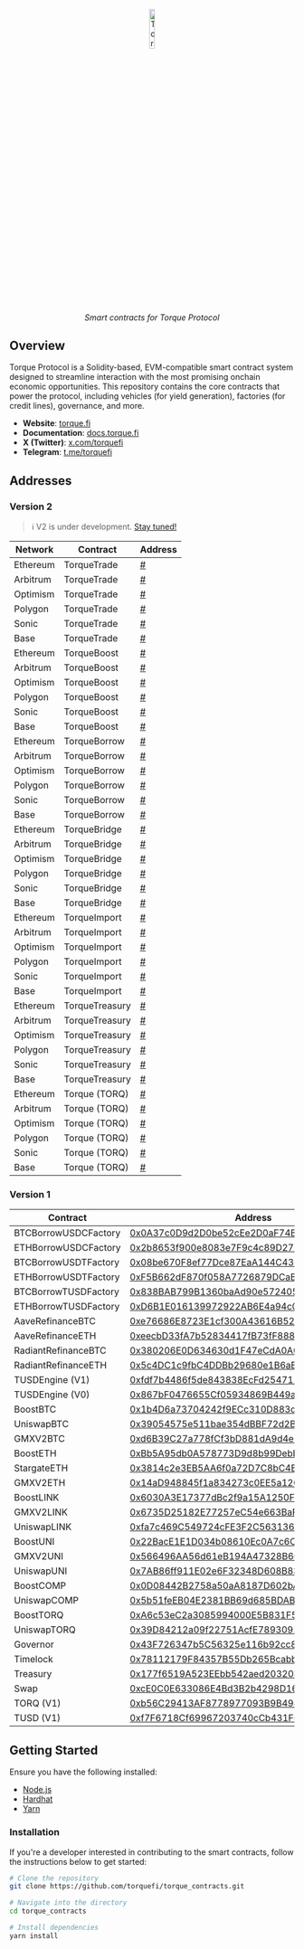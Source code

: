 <p align="center">
  <img src="https://cdn.prod.website-files.com/6556f6be06fc2abb8a8da998/665ce0e7788b3d8fe85d1fed_torque-square%20copy%202.png" alt="Torque Logo" width="13.4%">
</p>
<p align="center">
  <i align="center">Smart contracts for Torque Protocol</i>
</p>

## Overview

Torque Protocol is a Solidity-based, EVM-compatible smart contract system designed to streamline interaction with the most promising onchain economic opportunities. This repository contains the core contracts that power the protocol, including vehicles (for yield generation), factories (for credit lines), governance, and more.

- **Website**: [torque.fi](https://torque.fi)
- **Documentation**: [docs.torque.fi](https://docs.torque.fi)
- **X (Twitter)**: [x.com/torquefi](https://x.com/torquefi)
- **Telegram**: [t.me/torquefi](https://t.me/torquefi)

## Addresses

### Version 2

> :information_source: V2 is under development. [Stay tuned!](https://x.com/torquefi)

| Network       | Contract            | Address                                        |
| ------------- | ------------------- | ---------------------------------------------- |
| Ethereum      | TorqueTrade         | [#](https://etherscan.io/address/#)            |
| Arbitrum      | TorqueTrade         | [#](https://arbiscan.io/address/#)             |
| Optimism      | TorqueTrade         | [#](https://optimistic.etherscan.io/address/#) |
| Polygon       | TorqueTrade         | [#](https://polygonscan.com/address/#)          |
| Sonic         | TorqueTrade         | [#](https://sonicscan.io/address/#)            |
| Base          | TorqueTrade         | [#](https://basescan.io/address/#)             |
| Ethereum      | TorqueBoost         | [#](https://etherscan.io/address/#)            |
| Arbitrum      | TorqueBoost         | [#](https://arbiscan.io/address/#)             |
| Optimism      | TorqueBoost         | [#](https://optimistic.etherscan.io/address/#) |
| Polygon       | TorqueBoost         | [#](https://polygonscan.com/address/#)          |
| Sonic         | TorqueBoost         | [#](https://sonicscan.io/address/#)            |
| Base          | TorqueBoost         | [#](https://basescan.io/address/#)             |
| Ethereum      | TorqueBorrow        | [#](https://etherscan.io/address/#)            |
| Arbitrum      | TorqueBorrow        | [#](https://arbiscan.io/address/#)             |
| Optimism      | TorqueBorrow        | [#](https://optimistic.etherscan.io/address/#) |
| Polygon       | TorqueBorrow        | [#](https://polygonscan.com/address/#)          |
| Sonic         | TorqueBorrow        | [#](https://sonicscan.io/address/#)            |
| Base          | TorqueBorrow        | [#](https://basescan.io/address/#)             |
| Ethereum      | TorqueBridge        | [#](https://etherscan.io/address/#)            |
| Arbitrum      | TorqueBridge        | [#](https://arbiscan.io/address/#)             |
| Optimism      | TorqueBridge        | [#](https://optimistic.etherscan.io/address/#) |
| Polygon       | TorqueBridge        | [#](https://polygonscan.com/address/#)          |
| Sonic         | TorqueBridge        | [#](https://sonicscan.io/address/#)            |
| Base          | TorqueBridge        | [#](https://basescan.io/address/#)             |
| Ethereum      | TorqueImport        | [#](https://etherscan.io/address/#)            |
| Arbitrum      | TorqueImport        | [#](https://arbiscan.io/address/#)             |
| Optimism      | TorqueImport        | [#](https://optimistic.etherscan.io/address/#) |
| Polygon       | TorqueImport        | [#](https://polygonscan.com/address/#)          |
| Sonic         | TorqueImport        | [#](https://sonicscan.io/address/#)            |
| Base          | TorqueImport        | [#](https://basescan.io/address/#)             |
| Ethereum      | TorqueTreasury      | [#](https://etherscan.io/address/#)            |
| Arbitrum      | TorqueTreasury      | [#](https://arbiscan.io/address/#)             |
| Optimism      | TorqueTreasury      | [#](https://optimistic.etherscan.io/address/#) |
| Polygon       | TorqueTreasury      | [#](https://polygonscan.com/address/#)          |
| Sonic         | TorqueTreasury      | [#](https://sonicscan.io/address/#)            |
| Base          | TorqueTreasury      | [#](https://basescan.io/address/#)             |
| Ethereum      | Torque (TORQ)       | [#](https://etherscan.io/address/#)            |
| Arbitrum      | Torque (TORQ)       | [#](https://arbiscan.io/address/#)             |
| Optimism      | Torque (TORQ)       | [#](https://optimistic.etherscan.io/address/#) |
| Polygon       | Torque (TORQ)       | [#](https://polygonscan.com/address/#)          |
| Sonic         | Torque (TORQ)       | [#](https://sonicscan.io/address/#)            |
| Base          | Torque (TORQ)       | [#](https://basescan.io/address/#)             |

### Version 1

| Contract       | Address       |
| -------------  | ------------- |
| BTCBorrowUSDCFactory      | [0x0A37c0D9d2D0be52cEe2D0aF74B2E9CB209e9b9c](https://arbiscan.io/address/0x0A37c0D9d2D0be52cEe2D0aF74B2E9CB209e9b9c) |
| ETHBorrowUSDCFactory      | [0x2b8653f900e8083e7F9c4c89D2752fC7584dba2a](https://arbiscan.io/address/0x2b8653f900e8083e7F9c4c89D2752fC7584dba2a) |
| BTCBorrowUSDTFactory      | [0x08be670F8ef77Dce87EaA144C4365a32564BF4D8](https://arbiscan.io/address/0x08be670F8ef77Dce87EaA144C4365a32564BF4D8) |
| ETHBorrowUSDTFactory      | [0xF5B662dF870f058A7726879DCaB1B2bA8D8D6377](https://arbiscan.io/address/0xF5B662dF870f058A7726879DCaB1B2bA8D8D6377) |
| BTCBorrowTUSDFactory      | [0x838BAB799B1360baAd90e572405650B9a1BFF57A](https://arbiscan.io/address/0x838BAB799B1360baAd90e572405650B9a1BFF57A) |
| ETHBorrowTUSDFactory      | [0xD6B1E016139972922AB6E4a94c065d5eCD8B18B1](https://arbiscan.io/address/0xD6B1E016139972922AB6E4a94c065d5eCD8B18B1) |
| AaveRefinanceBTC      | [0xe76686E8723E1cf300A43616B5249C144f43d485](https://arbiscan.io/address/0xe76686E8723E1cf300A43616B5249C144f43d485) |
| AaveRefinanceETH        | [0xeecbD33fA7b52834417fB73fF888cEC7C8B1f483](https://arbiscan.io/address/0xeecbD33fA7b52834417fB73fF888cEC7C8B1f483) |
| RadiantRefinanceBTC     | [0x380206E0D634630d1F47eCdA0A01e4B95409D9f7](https://arbiscan.io/address/0x380206E0D634630d1F47eCdA0A01e4B95409D9f7) |
| RadiantRefinanceETH      | [0x5c4DC1c9fbC4DDBb29680e1B6aE80432a3942e9b](https://arbiscan.io/address/0x5c4DC1c9fbC4DDBb29680e1B6aE80432a3942e9b) |
| TUSDEngine (V1)     | [0xfdf7b4486f5de843838EcFd254711E06aF1f0641](https://arbiscan.io/address/0xfdf7b4486f5de843838EcFd254711E06aF1f0641) |
| TUSDEngine (V0)     | [0x867bF0476655Cf05934869B449a0be0ED534eA60](https://arbiscan.io/address/0x867bF0476655Cf05934869B449a0be0ED534eA60) |
| BoostBTC      | [0x1b4D6a73704242f9ECc310D883dBa11b764AADdB](https://arbiscan.io/address/0x1b4D6a73704242f9ECc310D883dBa11b764AADdB) |
| UniswapBTC      | [0x39054575e511bae354dBBF72d2B8Ce04C4780054](https://arbiscan.io/address/0x39054575e511bae354dBBF72d2B8Ce04C4780054) |
| GMXV2BTC      | [0xd6B39C27a778fCf3bD881dA9d4e5a60a75df1B94](https://arbiscan.io/address/0xd6B39C27a778fCf3bD881dA9d4e5a60a75df1B94) |
| BoostETH      | [0xBb5A95db0A578773D9d8b99DebB7706e4124e2E2](https://arbiscan.io/address/0xBb5A95db0A578773D9d8b99DebB7706e4124e2E2) |
| StargateETH      | [0x3814c2e3EB5AA6f0a72D7C8bC4B80293A3843047](https://arbiscan.io/address/0x3814c2e3EB5AA6f0a72D7C8bC4B80293A3843047) |
| GMXV2ETH      | [0x14aD948845f1a834273c0EE5a120e0107F9C2d99](https://arbiscan.io/address/0x14aD948845f1a834273c0EE5a120e0107F9C2d99) |
| BoostLINK      | [0x6030A3E17377dBc2f9a15A1250FD8E1b0d49f2D3](https://arbiscan.io/address/0x6030A3E17377dBc2f9a15A1250FD8E1b0d49f2D3) |
| GMXV2LINK     | [0x6735D25182E77257eC54e663BaF641E0D6449f62](https://arbiscan.io/address/0x6735D25182E77257eC54e663BaF641E0D6449f62) |
| UniswapLINK      | [0xfa7c469C549724cFE3F2C563136B51Fc7d9aF504](https://arbiscan.io/address/0xfa7c469C549724cFE3F2C563136B51Fc7d9aF504) |
| BoostUNI      | [0x22BacE1E1D034b08610Ec0A7c6Cbce592807F302](https://arbiscan.io/address/0x22BacE1E1D034b08610Ec0A7c6Cbce592807F302) |
| GMXV2UNI      | [0x566496AA56d61eB194A47328B60589DaEC1841C9](https://arbiscan.io/address/0x566496AA56d61eB194A47328B60589DaEC1841C9) |
| UniswapUNI      | [0x7AB86ff911E02e6F32348D608B834be00F706720](https://arbiscan.io/address/0x7AB86ff911E02e6F32348D608B834be00F706720) |
| BoostCOMP      | [0x0D08442B2758a50aA8187D602bA8261C333d44B2](https://arbiscan.io/address/0x0D08442B2758a50aA8187D602bA8261C333d44B2) |
| UniswapCOMP      | [0x5b51feEB04E2381BB69d685BDAB480c4C29f9a43](https://arbiscan.io/address/0x5b51feEB04E2381BB69d685BDAB480c4C29f9a43) |
| BoostTORQ      | [0xA6c53eC2a3085994000E5B831F5ECCCD051ea02c](https://arbiscan.io/address/0xA6c53eC2a3085994000E5B831F5ECCCD051ea02c) |
| UniswapTORQ      | [0x39D84212a09f22751AcfE78930915A35b1659bE6](https://arbiscan.io/address/0x39D84212a09f22751AcfE78930915A35b1659bE6) |
| Governor      | [0x43F726347b5C56325e116b92cc846C3cF50F16c7](https://arbiscan.io/address/0x43F726347b5C56325e116b92cc846C3cF50F16c7) |
| Timelock     | [0x78112179F84357B55Db265Bcabb8c9c6f1CcB850](https://arbiscan.io/address/0x78112179F84357B55Db265Bcabb8c9c6f1CcB850) |
| Treasury         | [0x177f6519A523EEbb542aed20320EFF9401bC47d0](https://arbiscan.io/address/0x177f6519A523EEbb542aed20320EFF9401bC47d0) |
| Swap     | [0xcE0C0E633086E4Bd3B2b4298D16b504490534411](https://arbiscan.io/address/0xcE0C0E633086E4Bd3B2b4298D16b504490534411) |
| TORQ (V1)         | [0xb56C29413AF8778977093B9B4947efEeA7136C36](https://arbiscan.io/token/0xb56c29413af8778977093b9b4947efeea7136c36) |
| TUSD (V1)     | [0xf7F6718Cf69967203740cCb431F6bDBff1E0FB68](https://arbiscan.io/token/0xf7f6718cf69967203740ccb431f6bdbff1e0fb68) |

## Getting Started

Ensure you have the following installed:

- [Node.js](https://nodejs.org/)
- [Hardhat](https://hardhat.org/)
- [Yarn](https://yarnpkg.com/)

### Installation

If you're a developer interested in contributing to the smart contracts, follow the instructions below to get started:

```bash
# Clone the repository
git clone https://github.com/torquefi/torque_contracts.git

# Navigate into the directory
cd torque_contracts

# Install dependencies
yarn install
